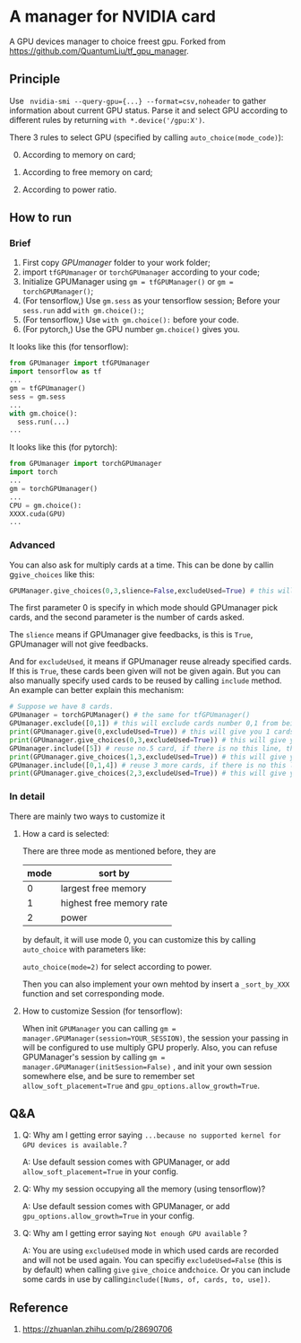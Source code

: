 # A manager for NVIDIA card

A GPU devices manager to choice freest gpu.  Forked from https://github.com/QuantumLiu/tf_gpu_manager. 

## Principle

Use ` nvidia-smi --query-gpu={...} --format=csv,noheader` to gather information about current GPU status. Parse it and select GPU according to different rules by returning `with *.device('/gpu:X')`. 

There 3 rules to select GPU (specified by calling `auto_choice(mode_code)`):

0. According to memory on card;


1. According to free memory on card;
2. According to power ratio.

## How to run 

### Brief

1. First copy *GPUmanager* folder to your work folder;
2. import `tfGPUmanager` or `torchGPUmanager` according to your code;
3. Initialize GPUManager using `gm = tfGPUManager()` or `gm = torchGPUManager()`;
4. (For tensorflow,) Use `gm.sess` as your tensorflow session; Before your `sess.run` add `with gm.choice():`;
5. (For tensorflow,) Use `with gm.choice():` before your code.
6. (For pytorch,) Use the GPU number `gm.choice()` gives you.

It looks like this (for tensorflow):

```python
from GPUmanager import tfGPUmanager
import tensorflow as tf
...
gm = tfGPUmanager()
sess = gm.sess
...
with gm.choice():
  sess.run(...)
...
```

It looks like this (for pytorch):

```python
from GPUmanager import torchGPUmanager
import torch
...
gm = torchGPUmanager()
...
CPU = gm.choice():
XXXX.cuda(GPU)
...
```

### Advanced 

You can also ask for multiply cards at a time. This can be done by callin g`give_choices` like this:

```python
GPUManager.give_choices(0,3,slience=False,excludeUsed=True) # this will give you 3 freest cards.
```

 The first parameter 0 is specify in which mode should GPUmanager pick cards, and the second parameter is the number of cards asked.

The `slience` means if GPUmanager give feedbacks, is this is `True`, GPUmanager will not give feedbacks.

And for `excludeUsed`, it means if GPUmanager reuse already specified cards. If this is `True`, these cards been given will not be given again. But you can also manually specify used cards to be reused by calling `include`  method. An example can better explain this mechanism:

```python
# Suppose we have 8 cards.
GPUmanager = torchGPUManager() # the same for tfGPUmanager()
GPUmanager.exclude([0,1]) # this will exclude cards number 0,1 from being used.
print(GPUmanager.give(0,excludeUsed=True)) # this will give you 1 cards to use
print(GPUmanager.give_choices(0,3,excludeUsed=True)) # this will give you 3 cards to use
GPUmanager.include([5]) # reuse no.5 card, if there is no this line, the following line will give a error.
print(GPUmanager.give_choices(1,3,excludeUsed=True)) # this will give you 3 cards to use
GPUmanager.include([0,1,4]) # reuse 3 more cards, if there is no this line, the following line will give a error.
print(GPUmanager.give_choices(2,3,excludeUsed=True)) # this will give you 3 cards to use
```



### In detail

There are mainly two ways to customize it

1. How a card is selected:

   There are three mode as mentioned before, they are

   | mode | sort by                  |
   | ---- | ------------------------ |
   | 0    | largest free memory      |
   | 1    | highest free memory rate |
   | 2    | power                    |

   by default, it will use mode 0, you can customize this by calling `auto_choice` with parameters like:

   `auto_choice(mode=2)` for select according to power.

   Then you can also implement your own mehtod by insert a `_sort_by_XXX` function and set corresponding mode.

2. How to customize Session (for tensorflow):

   When init `GPUManager` you can calling `gm = manager.GPUManager(session=YOUR_SESSION)`, the session your passing in will be configured to use multiply GPU properly. Also, you can refuse GPUManager's session by calling `gm = manager.GPUManager(initSession=False)` , and init your own session somewhere else, and be sure to remember set `allow_soft_placement=True` and `gpu_options.allow_growth=True`.

## Q&A

1. Q: Why am I getting error saying `...because no supported kernel for GPU devices is available.`?

   A: Use default session comes with GPUManager, or add `allow_soft_placement=True` in your config. 

2. Q: Why my session occupying all the memory (using tensorflow)?

   A:  Use default session comes with GPUManager, or add `gpu_options.allow_growth=True` in your config.

3. Q: Why am I getting error saying `Not enough GPU available` ?

   A: You are using `excludeUsed` mode in which used cards are recorded and will not be used again. You can specifiy `excludeUsed=False` (this is by default) when calling `give` `give_choice`  and`choice`. Or you can include some cards in use by calling`include([Nums, of, cards, to, use])`.

## Reference

1. https://zhuanlan.zhihu.com/p/28690706